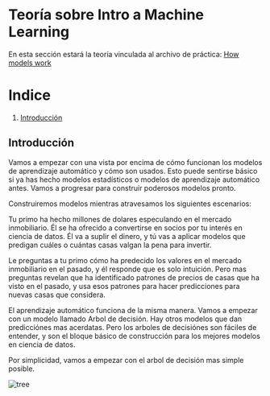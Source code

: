 # Teoría sobre Intro a Machine Learning

En esta sección estará la teoría vinculada al archivo de práctica: [How models work](./)

# Indice

1. [Introducción]()

## Introducción

Vamos a empezar con una vista por encima de cómo funcionan los modelos de aprendizaje automático y cómo son usados. Esto puede sentirse básico si ya has hecho modelos estadísticos o modelos de aprendizaje automático antes. Vamos a progresar para construir poderosos modelos pronto.

Construiremos modelos mientras atravesamos los siguientes escenarios:

Tu primo ha hecho millones de dolares especulando en el mercado inmobiliario. Él se ha ofrecido a convertirse en socios por tu interés en ciencia de datos. Él va a suplir el dinero, y tú vas a aplicar modelos que predigan cuáles o cuántas casas valgan la pena para invertir.

Le preguntas a tu primo cómo ha predecido los valores en el mercado inmobiliario en el pasado, y él responde que es solo intuición. Pero mas preguntas revelan que ha identificado patrones de precios de casas que ha visto en el pasado, y usa esos patrones para hacer predicciones para nuevas casas que considera. 

El aprendizaje automático funciona de la misma manera. Vamos a empezar con un modelo llamado Arbol de decisión. Hay otros modelos que dan predicciónes mas acerdatas. Pero los arboles de decisiónes son fáciles de entender, y son el bloque básico de construcción para los mejores modelos en ciencia de datos.

Por simplicidad, vamos a empezar con el arbol de decisión mas simple posible.

<img src="images/tree.png" alt="tree">
